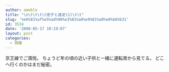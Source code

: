 ```yaml
---
author: ameblo
title: "\n\t\t\t\t息子と遠足(1)\t\t"
slug: '%e6%81%af%e5%ad%90%e3%81%a8%e9%81%a0%e8%b6%b31'
id: 3534
date: '2008-05-17 10:19:07'
layout: post
categories:
  - 随筆
---
```


京王線でご満悦。 ちょうど年の頃の近い子供と一緒に運転席から見てる。 どこへ行くのかはまだ秘密。